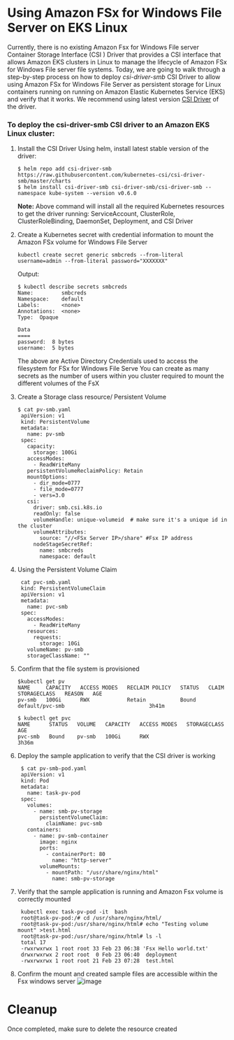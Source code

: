 # Using Amazon FSx for Windows File Server on EKS Linux
Currently, there is no existing Amazon Fsx for Windows File server Container Storage Interface (CSI ) Driver that provides a CSI interface that allows Amazon EKS clusters in Linux to manage the lifecycle of Amazon FSx for Windows File server file systems. Today, we are going to walk through a step-by-step process on how to deploy *csi-driver-smb* CSI Driver to allow using Amazon FSx for Windows File Server as persistent storage for Linux containers running on running on Amazon Elastic Kubernetes Service (EKS) and verify that it works. We recommend using latest version [CSI Driver](https://github.com/kubernetes-csi/csi-driver-smb) of the driver.


### To deploy the csi-driver-smb CSI driver to an Amazon EKS Linux cluster:

1. Install the CSI Driver
   Using helm, install latest stable version of the driver:
   ```
   $ helm repo add csi-driver-smb https://raw.githubusercontent.com/kubernetes-csi/csi-driver-smb/master/charts
   $ helm install csi-driver-smb csi-driver-smb/csi-driver-smb --namespace kube-system --version v0.6.0
   ```
   **Note:** Above command will install all the required Kubernetes resources to get the driver running: ServiceAccount, ClusterRole, ClusterRoleBinding, DaemonSet, Deployment, and CSI Driver

2. Create a Kubernetes secret with credential information to mount the Amazon FSx volume for Windows File Server
   ```
   kubectl create secret generic smbcreds --from-literal username=admin --from-literal password="XXXXXXX"
   ```
   Output:
   ```
   $ kubectl describe secrets smbcreds
   Name:         smbcreds
   Namespace:    default
   Labels:       <none>
   Annotations:  <none>
   Type:  Opaque
   
   Data
   ====
   password:  8 bytes
   username:  5 bytes
   ```
   The above are Active Directory Credentials used to access the filesystem for FSx for Windows File Serve
   You can create as many secrets as the number of users within you cluster required to mount the different volumes of the FsX
   
3. Create a Storage class resource/ Persistent Volume
   ```
   $ cat pv-smb.yaml 
    apiVersion: v1
    kind: PersistentVolume
    metadata:
      name: pv-smb
    spec:
      capacity:
        storage: 100Gi
      accessModes:
        - ReadWriteMany
      persistentVolumeReclaimPolicy: Retain
      mountOptions:
        - dir_mode=0777
        - file_mode=0777
        - vers=3.0
      csi:
        driver: smb.csi.k8s.io
        readOnly: false
        volumeHandle: unique-volumeid  # make sure it's a unique id in the cluster
        volumeAttributes:
          source: "//<FSx Server IP>/share" #Fsx IP address
        nodeStageSecretRef:
          name: smbcreds
          namespace: default
    ```
4. Using the Persistent Volume Claim
   ```
    cat pvc-smb.yaml  
    kind: PersistentVolumeClaim
    apiVersion: v1
    metadata:
      name: pvc-smb
    spec:
      accessModes:
        - ReadWriteMany
      resources:
        requests:
          storage: 10Gi
      volumeName: pv-smb
      storageClassName: ""
     ```

5. Confirm that the file system is provisioned
   ```
   $kubectl get pv
   NAME     CAPACITY   ACCESS MODES   RECLAIM POLICY   STATUS   CLAIM             STORAGECLASS   REASON   AGE
   pv-smb   100Gi      RWX            Retain           Bound    default/pvc-smb                           3h41m
   ```
   ```
   $ kubectl get pvc
   NAME      STATUS   VOLUME   CAPACITY   ACCESS MODES   STORAGECLASS   AGE
   pvc-smb   Bound    pv-smb   100Gi      RWX                           3h36m
   ```

6. Deploy the sample application to verify that the CSI driver is working
   ```
    $ cat pv-smb-pod.yaml 
    apiVersion: v1
    kind: Pod
    metadata:
      name: task-pv-pod
    spec:
      volumes:
        - name: smb-pv-storage
          persistentVolumeClaim:
            claimName: pvc-smb
      containers:
        - name: pv-smb-container
          image: nginx
          ports:
            - containerPort: 80
              name: "http-server"
          volumeMounts:
            - mountPath: "/usr/share/nginx/html"
              name: smb-pv-storage
    ```
7. Verify that the sample application is running and Amazon Fsx volume is correctly mounted
   ```
    kubectl exec task-pv-pod -it  bash     
    root@task-pv-pod:/# cd /usr/share/nginx/html/
    root@task-pv-pod:/usr/share/nginx/html# echo "Testing volume mount" >test.html
    root@task-pv-pod:/usr/share/nginx/html# ls -l
    total 17
    -rwxrwxrwx 1 root root 33 Feb 23 06:38 'Fsx Hello world.txt'
    drwxrwxrwx 2 root root  0 Feb 23 06:40  deployment
    -rwxrwxrwx 1 root root 21 Feb 23 07:28  test.html
   ```
   
8. Confirm the mount and created sample files are accessible within the Fsx windows server
   ![image](https://user-images.githubusercontent.com/6791436/112352107-67537980-8cc2-11eb-94b6-7b1c8c2f086f.png)

# Cleanup
Once completed, make sure to delete the resource created

